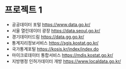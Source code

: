 # 프로젝트 1

- 공공데이터 포털
     https://www.data.go.kr/
- 서울 열린데이터 광장
     https://data.seoul.go.kr/
- 경기데이터드림
     https://data.gg.go.kr/
- 통계지리정보서비스
     https://sgis.kostat.go.kr/
- 국가통계포털
     https://kosis.kr/index/index.do
- 마이크로데이터 통합서비스
     https://mdis.kostat.go.kr/
- 지방행정 인허가데이터 개방
     https://www.localdata.go.kr/
